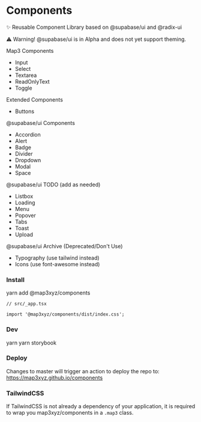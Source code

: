 # Components

✨ Reusable Component Library based on @supabase/ui and @radix-ui

⚠️ Warning! @supabase/ui is in Alpha and does not yet support theming.

Map3 Components
- Input
- Select
- Textarea
- ReadOnlyText
- Toggle

Extended Components
- Buttons

@supabase/ui Components
- Accordion
- Alert
- Badge
- Divider
- Dropdown
- Modal
- Space

@supabase/ui TODO (add as needed)
- Listbox
- Loading
- Menu
- Popover
- Tabs
- Toast
- Upload

@supabase/ui Archive (Deprecated/Don't Use)
- Typography (use tailwind instead)
- Icons (use font-awesome instead)

### Install
yarn add @map3xyz/components

```
// src/_app.tsx

import '@map3xyz/components/dist/index.css';
```

### Dev
yarn
yarn storybook

### Deploy
Changes to master will trigger an action to deploy the repo to: https://map3xyz.github.io/components

### TailwindCSS
If TailwindCSS is not already a dependency of your application, it is required to wrap you map3xyz/components in a `.map3` class.